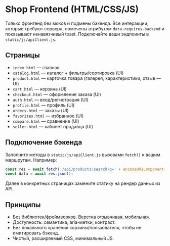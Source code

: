 
# Shop Frontend (HTML/CSS/JS)

Только фронтенд без моков и подмены бэкенда.
Все интеракции, которые требуют сервера, помечены атрибутом `data-requires-backend`
и показывают ненавязчивый toast. Подключайте ваши эндпоинты в `static/js/apiClient.js`.

## Страницы
- `index.html` — главная
- `catalog.html` — каталог + фильтры/сортировка (UI)
- `product.html` — карточка товара (галерея, характеристики, отзыв — UI)
- `cart.html` — корзина (UI)
- `checkout.html` — оформление заказа (UI)
- `auth.html` — вход/регистрация (UI)
- `profile.html` — профиль (UI)
- `orders.html` — заказы (UI)
- `favorites.html` — избранное (UI)
- `compare.html` — сравнение (UI)
- `seller.html` — кабинет продавца (UI)

## Подключение бэкенда
Заполните методы в `static/js/apiClient.js` вызовами `fetch()` к вашим маршрутам.
Например:
```js
const res = await fetch('/api/products/search?q=' + encodeURIComponent(query));
const data = await res.json();
```

Далее в конкретных страницах замените статику на рендер данных из API.

## Принципы
- Без библиотек/фреймворков. Верстка отзывчивая, мобильная.
- Доступность: семантика, aria-метки, контраст.
- Без локального хранения корзины/пользователя, чтобы не имитировать бэкенд.
- Чистый, расширяемый CSS, минимальный JS.
